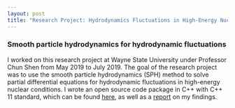 ```yaml
---
layout: post
title: "Research Project: Hydrodynamics Fluctuations in High-Energy Nuclear Collisions"
---
```


### Smooth particle hydrodynamics for hydrodynamic fluctuations

I worked on this research project at Wayne State University under Professor Chun Shen from May 2019 to July 2019. The goal of the research project was to use the smooth particle hydrodynamics (SPH) method to solve partial differential equations for hydrodynamic fluctuations in high-energy nuclear conditions. I wrote an open source code package in C++ with C++ 11 standard, which can be found [here](https://bitbucket.org/wayne_state_nuclear_theory/sph_solver/src/master/), as well as a [report](/research/SPH_Report.pdf) on my findings.
